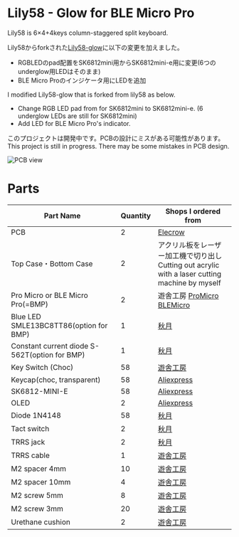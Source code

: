 # Lily58 - Glow for BLE Micro Pro
Lily58 is 6×4+4keys column-staggered split keyboard.

Lily58からforkされた[Lily58-glow](https://github.com/qtkb/Lily58-Glow)に以下の変更を加えました。

- RGBLEDのpad配置をSK6812mini用からSK6812mini-e用に変更(6つのunderglow用LEDはそのまま)
- BLE Micro Proのインジケータ用にLEDを追加

I modified Lily58-glow that is forked from lily58 as below.

- Change RGB LED pad from for SK6812mini to SK6812mini-e. (6 underglow LEDs are still for SK6812mini)
- Add  LED for BLE Micro Pro's indicator.

このプロジェクトは開発中です。PCBの設計にミスがある可能性があります。
This project is still in progress. There may be some mistakes in PCB design.

![PCB view](https://i.imgur.com/lkmf0na.png)

# Parts

| Part Name                                     | Quantity | Shops I ordered from                                         |
| --------------------------------------------- | -------- | ------------------------------------------------------------ |
| PCB                                           | 2        | [Elecrow](https://www.elecrow.com/pcb-manufacturing.html?l=jp) |
| Top Case・Bottom Case                         | 2        | アクリル板をレーザー加工機で切り出し<br />Cutting out acrylic with a laser cutting machine by myself |
| Pro Micro or BLE Micro Pro(=BMP)              | 2        | 遊舎工房 [ProMicro](https://shop.yushakobo.jp/products/pro-micro?_pos=1&_sid=8720c1cd6&_ss=r) [BLEMicro](https://shop.yushakobo.jp/products/ble-micro-pro?_pos=4&_sid=8720c1cd6&_ss=r) |
| Blue LED SMLE13BC8TT86(option for BMP)        | 1        | [秋月](https://akizukidenshi.com/catalog/g/gI-11881/)        |
| Constant current diode S-562T(option for BMP) | 1        | [秋月](https://akizukidenshi.com/catalog/g/gI-06282/)        |
| Key Switch (Choc)                             | 58       | [遊舎工房](https://shop.yushakobo.jp/products/pg1350?_pos=33&_sid=57b4f8c74&_ss=r) |
| Keycap(choc, transparent)                     | 58       | [Aliexpress](https://ja.aliexpress.com/item/32979973961.html?spm=a2g0o.cart.0.0.4c8c3c00uyiPfq&mp=1) |
| SK6812-MINI-E                                 | 58       | [Aliexpress](https://ja.aliexpress.com/item/4000475685852.html?spm=a2g0o.productlist.0.0.7419755awSVy7F&algo_pvid=37805785-d316-40cc-8d8d-518c90b69743&algo_expid=37805785-d316-40cc-8d8d-518c90b69743-0&btsid=0ab6f8ad15936253073377411eecdc&ws_ab_test=searchweb0_0,searchweb201602_,searchweb201603) |
| OLED                                          | 2        | [Aliexpress](https://ja.aliexpress.com/item/4001028384269.html?spm=a2g0o.cart.0.0.4c8c3c00uyiPfq&mp=1) |
| Diode 1N4148                                  | 58       | [秋月](https://akizukidenshi.com/catalog/g/gI-07084/)        |
| Tact switch                                   | 2        | [秋月](https://akizukidenshi.com/catalog/g/gP-08074/)        |
| TRRS jack                                     | 2        | [秋月](https://akizukidenshi.com/catalog/g/gC-06070/)        |
| TRRS cable                                    | 1        | [遊舎工房](https://shop.yushakobo.jp/products/trrs_cable?_pos=1&_sid=0f41857b1&_ss=r) |
| M2 spacer 4mm                                 | 10       | [遊舎工房](https://shop.yushakobo.jp/products/a0800c2?_pos=2&_sid=ab609f988&_ss=r&variant=37665435123873) |
| M2 spacer 10mm                                | 4        | [遊舎工房](https://shop.yushakobo.jp/products/a0800c2?_pos=2&_sid=ab609f988&_ss=r&variant=37665435123873) |
| M2 screw 5mm                                  | 8        | [遊舎工房]()                                                 |
| M2 screw 3mm                                  | 20       | [遊舎工房]()                                                 |
| Urethane cushion                              | 2        | [遊舎工房](https://shop.yushakobo.jp/collections/all-keyboard-parts/products/a0800ur-01-6) |


